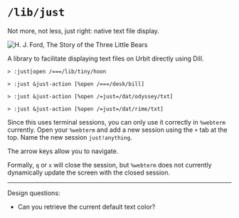 # `/lib/just`

Not more, not less, just right:  native text file display.

![H. J. Ford, The Story of the Three Little Bears](https://www.colorado.edu/projects/fairy-tales/sites/default/files/styles/medium/public/article-image/greenfairybook00lang_0_0259.jpg?itok=76T2p4-T)

A library to facilitate displaying text files on Urbit directly using Dill.

```
> :just|open /===/lib/tiny/hoon

> :just &just-action [%open /===/desk/bill]

> :just &just-action [%open /=just=/dat/odyssey/txt]

> :just &just-action [%open /=just=/dat/rime/txt]
```

Since this uses terminal sessions, you can only use it correctly in `%webterm` currently.  Open your `%webterm` and add a new session using the `+` tab at the top.  Name the new session `just!anything`.

The arrow keys allow you to navigate.

Formally, `q` or `x` will close the session, but `%webterm` does not currently dynamically update the screen with the closed session.

---

Design questions:

- Can you retrieve the current default text color?

